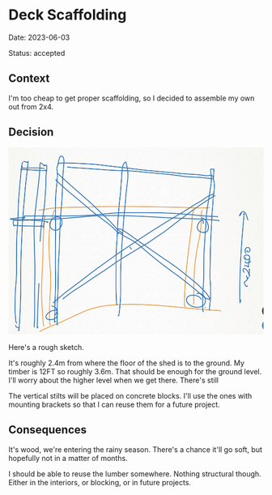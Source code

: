# Deck Scaffolding

Date: 2023-06-03

Status: accepted

## Context

I'm too cheap to get proper scaffolding, so I decided to assemble my own out from 2x4.

## Decision

![](./images/scaffolding-sketch.jpeg)

Here's a rough sketch.

It's roughly 2.4m from where the floor of the shed is to the ground. My timber is 12FT so roughly 3.6m. That should be enough for the ground level. I'll worry about the higher level when we get there. There's still

The vertical stilts will be placed on concrete blocks. I'll use the ones with mounting brackets so that I can reuse them for a future project.

## Consequences

It's wood, we're entering the rainy season. There's a chance it'll go soft, but hopefully not in a matter of months.

I should be able to reuse the lumber somewhere. Nothing structural though. Either in the interiors, or blocking, or in future projects.
